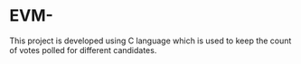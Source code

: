 # EVM-
This project is developed using C language which is used to keep the count of votes polled for different candidates.
